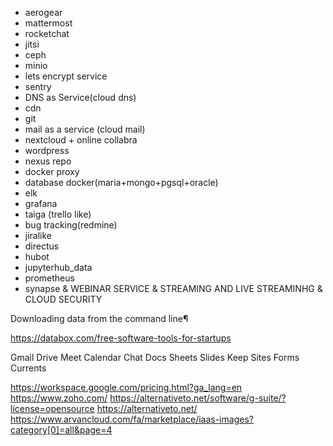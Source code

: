 * aerogear
* mattermost
* rocketchat
* jitsi
* ceph
* minio
* lets encrypt service
* sentry
* DNS as Service(cloud dns)
* cdn
* git
* mail as a service (cloud mail)
* nextcloud + online collabra
* wordpress
* nexus repo
* docker proxy
* database docker(maria+mongo+pgsql+oracle)
* elk
* grafana
* taiga (trello like)
* bug tracking(redmine)
* jiralike
* directus
* hubot
* jupyterhub_data
* prometheus
* synapse 
& WEBINAR SERVICE
& STREAMING AND LIVE STREAMINHG
& CLOUD SECURITY


Downloading data from the command line¶

https://databox.com/free-software-tools-for-startups

Gmail
Drive
Meet
Calendar
Chat
Docs
Sheets
Slides
Keep
Sites
Forms
Currents

https://workspace.google.com/pricing.html?ga_lang=en
https://www.zoho.com/
https://alternativeto.net/software/g-suite/?license=opensource
https://alternativeto.net/
https://www.arvancloud.com/fa/marketplace/iaas-images?category[0]=all&page=4

